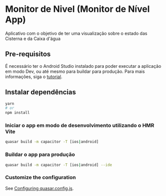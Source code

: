 # Monitor de Nivel (Monitor de Nível App)

Aplicativo com o objetivo de ter uma visualização sobre o estado das Cisterna e da Caixa d'água

## Pre-requisitos

É necessário ter o Android Studio instalado para poder executar a aplicação em modo Dev, ou até mesmo para buildar para produção. Para mais informações, siga o [tutorial](https://quasar.dev/quasar-cli-webpack/developing-capacitor-apps/preparation).

## Instalar dependências
```bash
yarn
# or
npm install
```

### Iniciar o app em modo de desenvolvimento utilizando o HMR Vite
```bash
quasar build -m capacitor -T [ios|android]
```

### Buildar o app para produção
```bash
quasar build -m capacitor -T [ios|android] --ide
```


### Customize the configuration
See [Configuring quasar.config.js](https://v2.quasar.dev/quasar-cli-vite/quasar-config-js).
